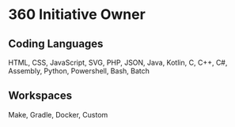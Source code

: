 # 360 Initiative Owner
## Coding Languages
HTML, CSS, JavaScript, SVG, PHP, JSON, Java, Kotlin, C, C++, C#, Assembly, Python, Powershell, Bash, Batch
## Workspaces
Make, Gradle, Docker, Custom
